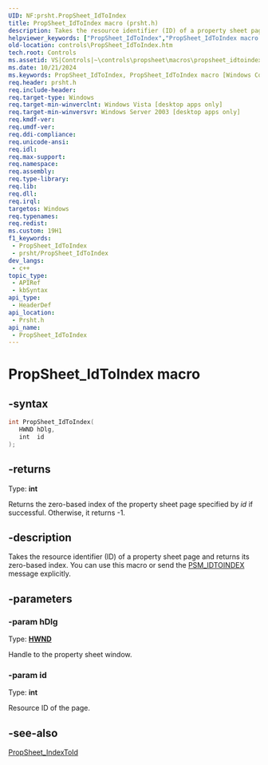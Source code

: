 ```yaml
---
UID: NF:prsht.PropSheet_IdToIndex
title: PropSheet_IdToIndex macro (prsht.h)
description: Takes the resource identifier (ID) of a property sheet page and returns its zero-based index. You can use this macro or send the PSM_IDTOINDEX message explicitly.
helpviewer_keywords: ["PropSheet_IdToIndex","PropSheet_IdToIndex macro [Windows Controls]","_win32_PropSheet_IdToIndex","_win32_PropSheet_IdToIndex_cpp","controls.PropSheet_IdToIndex","controls._win32_PropSheet_IdToIndex","prsht/PropSheet_IdToIndex"]
old-location: controls\PropSheet_IdToIndex.htm
tech.root: Controls
ms.assetid: VS|Controls|~\controls\propsheet\macros\propsheet_idtoindex.htm
ms.date: 10/21/2024
ms.keywords: PropSheet_IdToIndex, PropSheet_IdToIndex macro [Windows Controls], _win32_PropSheet_IdToIndex, _win32_PropSheet_IdToIndex_cpp, controls.PropSheet_IdToIndex, controls._win32_PropSheet_IdToIndex, prsht/PropSheet_IdToIndex
req.header: prsht.h
req.include-header: 
req.target-type: Windows
req.target-min-winverclnt: Windows Vista [desktop apps only]
req.target-min-winversvr: Windows Server 2003 [desktop apps only]
req.kmdf-ver: 
req.umdf-ver: 
req.ddi-compliance: 
req.unicode-ansi: 
req.idl: 
req.max-support: 
req.namespace: 
req.assembly: 
req.type-library: 
req.lib: 
req.dll: 
req.irql: 
targetos: Windows
req.typenames: 
req.redist: 
ms.custom: 19H1
f1_keywords:
 - PropSheet_IdToIndex
 - prsht/PropSheet_IdToIndex
dev_langs:
 - c++
topic_type:
 - APIRef
 - kbSyntax
api_type:
 - HeaderDef
api_location:
 - Prsht.h
api_name:
 - PropSheet_IdToIndex
---
```


# PropSheet_IdToIndex macro

## -syntax

```cpp
int PropSheet_IdToIndex(
   HWND hDlg,
   int  id
);
```

## -returns

Type: **int**

Returns the zero-based index of the property sheet page specified by <i>id</i> if successful. Otherwise, it returns -1.


## -description

Takes the resource identifier (ID) of a property sheet page and returns its zero-based index. You can use this macro or send the <a href="/windows/desktop/controls/psm-idtoindex">PSM_IDTOINDEX</a> message explicitly.

## -parameters

### -param hDlg

Type: <b><a href="/windows/desktop/WinProg/windows-data-types">HWND</a></b>

Handle to the property sheet window.

### -param id

Type: <b>int</b>

Resource ID of the page.

## -see-also

<a href="/windows/desktop/api/prsht/nf-prsht-propsheet_indextoid">PropSheet_IndexToId</a>
